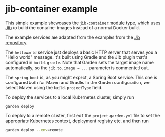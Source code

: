 # jib-container example

This simple example showcases the [`jib-container` module type](https://docs.garden.io/reference/module-types/jib-container), which uses [Jib](https://github.com/GoogleContainerTools/jib) to build the container images instead of a normal Docker build.

The example services are adapted from the examples from the [Jib repository](https://github.com/GoogleContainerTools/jib/tree/master/examples).

The `helloworld` service just deploys a basic HTTP server that serves you a "Hello world" message. It's built using Gradle and the Jib plugin that's configured in `build.gradle`. Note that Garden sets the target image name automatically, so the `jib.to.image = ...` parameter is commented out.

The `spring-boot` is, as you might expect, a Spring Boot service. This one is configured both for Maven and Gradle. In the Garden configuration, we select Maven using the `build.projectType` field.

To deploy the services to a local Kubernetes cluster, simply run

```sh
garden deploy
```

To deploy to a remote cluster, first edit the `project.garden.yml` file to set the appropriate Kubernetes context, deployment registry etc. and then run

```sh
garden deploy --env=remote
```

